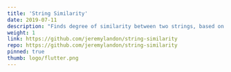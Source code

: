 ```yaml
---
title: 'String Similarity'
date: 2019-07-11
description: "Finds degree of similarity between two strings, based on Dice's Coefficient, which is mostly better than Levenshtein distance."
weight: 1
link: https://github.com/jeremylandon/string-similarity
repo: https://github.com/jeremylandon/string-similarity
pinned: true
thumb: logo/flutter.png
---
```

